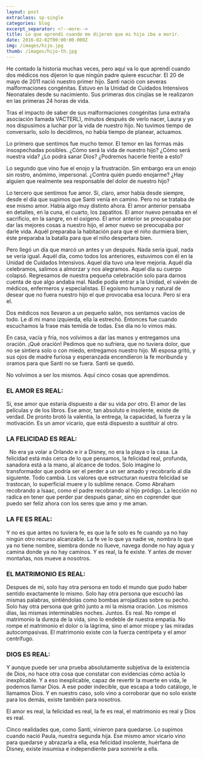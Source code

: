 ```yaml
---
layout: post
extraclass: sp-single
categories: blog
excerpt_separator: <!--more-->
title: Lo que aprendí cuando me dijeron que mi hijo iba a morir.
date: 2016-02-02T00:00:00.000Z
img: /images/hijo.jpg
thumb: /images/hijo-th.jpg
---
```

He contado la historia muchas veces, pero aquí va lo que aprendí cuando dos médicos nos dijeron lo que ningún padre quiere escuchar. El 20 de mayo de 2011 nació nuestro primer hijo.  Santi nació con severas malformaciones congénitas. Estuvo en la Unidad de Cuidados Intensivos Neonatales desde su nacimiento. Sus primeras dos cirujías se le realizaron en las primeras 24 horas de vida.

<!--more-->

Tras el impacto de saber de sus malformaciones congénitas (una extraña asociación llamada VACTERL), minutos después de verlo nacer, Laura y yo nos dispusimos a luchar por la vida de nuestro hijo. No tuvimos tiempo de conversarlo, solo lo decidimos, no había tiempo de planear, actuamos. 

Lo primero que sentimos fue mucho temor. El temor en las formas más insospechadas posibles. ¿Cómo será la vida de nuestro hijo? ¿Cómo será nuestra vida? ¿Lo podrá sanar Dios? ¿Podremos hacerle frente a esto?   

Lo segundo que vino fue el enojo y la frustración. Sin embargo era un enojo sin rostro, anómimo, impersonal. ¿Contra quién puedo enojarme? ¿Hay alguien que realmente sea responsable del dolor de nuestro hijo?  

Lo tercero que sentimos fue amor. Si, claro, amor había desde siempre, desde el día que supimos que Santi venía en camino. Pero no se trataba de ese mismo amor.  Había algo muy distinto ahora. El amor anterior pensaba en detalles, en la cuna, el cuarto, los zapatitos. El amor nuevo pensaba en el sacrificio, en la sangre, en el oxígeno. El amor anterior se preocupaba por dar las mejores cosas a nuestro hijo, el amor nuevo se preocupaba por darle vida. Aquél preparaba la habitación para que el niño durmiera bien, éste preparaba la batalla para que el niño despertara bien.   

Pero llegó un día que marcó un antes y un después. Nada sería igual, nada se vería igual. Aquél día, como todos los anteriores, estuvimos con él en la Unidad de Cuidados Intensivos. Aquel día tuvo una leve mejoría. Aquél día celebramos, salimos a almorzar y nos alegramos. Aquel día su cuerpo colapsó. Regresamos de nuestra pequeña celebración solo para darnos cuenta de que algo andaba mal. Nadie podía entrar a la Unidad, el vaivén de médicos, enfermeros y especialistas. El egoísmo humano y natural de desear que no fuera nuestro hijo el que provocaba esa locura. Pero sí era el.   

Dos médicos nos llevaron a un pequeño salón, nos sentamos vacíos de todo. Le di mi mano izquierda, ella la estrechó. Entonces fue cuando escuchamos la frase más temida de todas. Ese día no lo vimos más. 

En casa, vacía y fría, nos volvimos a dar las manos y entregamos una oración. ¡Qué oración! Pedimos que no sufriera, que no tuviera dolor, que no se sintiera solo o con miedo, entregamos nuestro hijo. Mi esposa gritó, y sus ojos de madre furiosa y esperanzada encendieron la fe moribunda y oramos para que Santi no se fuera. Santi se quedó.   

No volvimos a ser los mismos. Aquí cinco cosas que aprendimos. 

### EL AMOR ES REAL:   

Si, ese amor que estaría dispuesto a dar su vida por otro. El amor de las películas y de los libros. Ese amor, tan absoluto e insolente, existe de verdad. De pronto brotó la valentía, la entrega, la capacidad, la fuerza y la motivación. Es un amor vicario, que está dispuesto a sustituir al otro.   

### LA FELICIDAD ES REAL:

  No era ya volar a Orlando e ir a Disney, no era la playa o la casa. La felicidad está más cerca de lo que pensamos, la felicidad real, profunda, sanadora está a la mano, al alcance de todos. Solo imagine lo transformador que podría ser el perder a un ser amado y recobrarlo al día siguiente. Todo cambia. Los valores que estructuran nuestra felicidad se trastocan, lo superficial muere y lo sublime renace. Como Abraham recobrando a Isaac, como el padre recobrando al hijo pródigo. La lección no radica en tener que perder par después ganar, sino en coprender que puedo ser feliz ahora con los seres que amo y me aman.   

### LA FE ES REAL:  

Y no es que antes no tuviera fe, es que la fe solo es fe cuando ya no hay ningún otro recurso alcanzable. La fe ve lo que ya nadie ve, nombra lo que ya no tiene nombre, siembra donde no llueve, navega donde no hay agua y camina donde ya no hay caminos. Y es real, la fe existe. Y antes de mover montañas, nos mueve a nosotros.   

### EL MATRIMONIO ES REAL:   

Despues de mi, solo hay otra persona en todo el mundo que pudo haber sentido exactamente lo mismo.  Solo hay otra persona que escuchó las mismas palabras, sintiéndolas como bombas arrojadizas sobre su pecho. Solo hay otra persona que gritó junto a mí la misma oración. Los mismos días, las mismas interminables noches. Juntos.  Es real. No rompe el matrimonio la dureza de la vida, sino lo endeble de nuestra empatía. No rompe el matrimonio el dolor o la lágrima, sino el amor miope y las miradas autocompasivas. El matrimonio existe con la fuerza centrípeta y el amor centrífugo. 

### DIOS ES REAL:   

Y aunque puede ser una prueba absolutamente subjetiva de la existencia de Dios, no hace otra cosa que constatar con evidencias cómo actúa lo inexplicable. Y a eso inexplicable, capaz de revertir la muerte en vida, le podemos llamar Dios. A ese poder indecible, que escapa a todo catálogo, le llamamos Dios. Y en nuestro caso, solo vino a corroborar que no solo existe para los demás, existe también para nosotros.

El amor es real, la felicidad es real, la fe es real, el matrimonio es real y Dios es real. 

Cinco realidades que, como Santi, vinieron para quedarse. Lo supimos cuando nació Paula, nuestra segunda hija. Ese mismo amor vicario vino para quedarse y abrazarla a ella, esa felicidad insolente, huérfana de Disney, existe insumisa e independiente para sonreirle a ella. 
